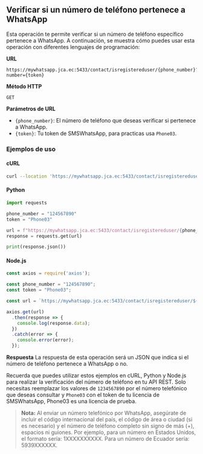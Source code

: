 ## Verificar si un número de teléfono pertenece a WhatsApp

Esta operación te permite verificar si un número de teléfono específico pertenece a WhatsApp. A continuación, se muestra cómo puedes usar esta operación con diferentes lenguajes de programación:

**URL**
```
https://mywhatsapp.jca.ec:5433/contact/isregistereduser/{phone_number}?number={token}
```

**Método HTTP**
```
GET
```

**Parámetros de URL**
- `{phone_number}`: El número de teléfono que deseas verificar si pertenece a WhatsApp.
- `{token}`: Tu token de SMSWhatsApp, para practicas usa `Phone03`.

### Ejemplos de uso

#### cURL
```bash
curl --location 'https://mywhatsapp.jca.ec:5433/contact/isregistereduser/124567890?number=Phone03'
```

#### Python
```python
import requests

phone_number = "124567890"
token = "Phone03"

url = f"https://mywhatsapp.jca.ec:5433/contact/isregistereduser/{phone_number}?number={token}"
response = requests.get(url)

print(response.json())
```

#### Node.js
```javascript
const axios = require('axios');

const phone_number = "124567890";
const token = "Phone03";

const url = `https://mywhatsapp.jca.ec:5433/contact/isregistereduser/${phone_number}?number=${token}`;

axios.get(url)
  .then(response => {
    console.log(response.data);
  })
  .catch(error => {
    console.error(error);
  });
```

**Respuesta**
La respuesta de esta operación será un JSON que indica si el número de teléfono pertenece a WhatsApp o no.

Recuerda que puedes utilizar estos ejemplos en cURL, Python y Node.js para realizar la verificación del número de teléfono en tu API REST. Solo necesitas reemplazar los valores de `1234567890` por el número telefónico que deseas consultar y `Phone03` con el token de tu licencia de SMSWhatsApp, Phone03 es una licencia de prueba.

> **Nota:** Al enviar un número telefónico por WhatsApp, asegúrate de incluir el código internacional del país, el código de área o ciudad (si es necesario) y el número de teléfono completo sin signo de más (+), espacios ni guiones. Por ejemplo, para un número en Estados Unidos, el formato sería: 1XXXXXXXXXX. Para un número de Ecuador sería: 5939XXXXXX.
